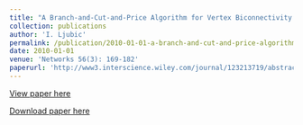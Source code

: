 ```yaml
---
title: "A Branch-and-Cut-and-Price Algorithm for Vertex Biconnectivity Augmentation"
collection: publications
author: 'I. Ljubic'
permalink: /publication/2010-01-01-a-branch-and-cut-and-price-algorithm-for-vertex-biconnectivity-augmentation
date: 2010-01-01
venue: 'Networks 56(3): 169-182'
paperurl: 'http://www3.interscience.wiley.com/journal/123213719/abstract'
---
```

[View paper here](http://www3.interscience.wiley.com/journal/123213719/abstract)

[Download paper here]({{site.url}}/docs/publications/TR_March2009.pdf)

